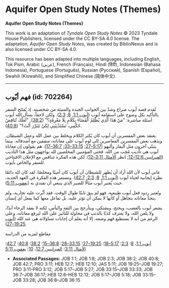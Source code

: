 # Aquifer Open Study Notes (Themes)

**Aquifer Open Study Notes (Themes)**

This work is an adaptation of *Tyndale Open Study Notes* © 2023 Tyndale House Publishers, licensed under the CC BY\-SA 4\.0 license. The adaptation, *Aquifer Open Study Notes*, was created by BiblioNexus and is also licensed under CC BY\-SA 4\.0\.

This resource has been adapted into multiple languages, including English, Tok Pisin, Arabic (عربي), French (Français), Hindi (हिंदी), Indonesian (Bahasa Indonesia), Portuguese (Português), Russian (Русский), Spanish (Español), Swahili (Kiswahili), and Simplified Chinese (简体中文).



--------------------------------

## فهم أيّوب (id: 702264)

تُقدم قصة أيوب صراع وشدّ بين الجوانب الجيدة والسيئة من شخصيته. إذ يٌفتَتَح السفر بالتأكيد بكل وضوح على استقامة أيوب ([أيوب 1:1](https://ref.ly/Job1:1), [8](https://ref.ly/Job1:8); [2:3](https://ref.ly/Job2:3)). ولكن لاحقاً، يسأل الله أيوب أسئلة مباشرة: "مَنْ هَذَا ٱلَّذِي يُظْلِمُ ٱلْقَضَاءَ بِكَلَامٍ بِلَا مَعْرِفَةٍ؟" ([38:2](https://ref.ly/Job38:2)). "لَعَلَّكَ تُنَاقِضُ حُكْمِي، تَسْتَذْنِبُنِي لِكَيْ تَتَبَرَّرَ أَنْتَ؟" ([40:8](https://ref.ly/Job40:8)).

يعتقد بعض المفسرين أن أيوب كان يُكثر الكلام ويخلط بين عمل الله وعمل الشيطان. ويذهب بعض المفسرين المعاصرين إلى لوم أيوب على معاناته، متفقين مع أصدقائه. بينما يتبنّى آخرون مثل أليفاز وأليهو ([5:17–27](https://ref.ly/Job5:17-Job5:27); [33:15–33](https://ref.ly/Job33:15-Job33:33); [36:7–17](https://ref.ly/Job36:7-Job36:17)). هم يقولون إن معاناة أيوب هي تأديب مُحِب من الله. فحتى المؤمنين المخلصين لله يواجهون مثل هذا التأديب ([العبرانيين 12:6–12](https://ref.ly/Heb12:6-Heb12:12); انظر [الأمثال 3:11–12](https://ref.ly/Prov3:11-Prov3:12)). لكن هذه الفكرة تتناقض مع الإعلان الافتتاحي للسفر والخاص بأيوب.

عانى أيوب لأن الله أراد أن يُظهر للشيطان أن أيوب كان أمينًا ومخلصًا. لقد كان لله دائمًا نظرة إيجابية لحياة أيوب ([أيوب 1:1](https://ref.ly/Job1:1), [8](https://ref.ly/Job1:8); [2:3](https://ref.ly/Job2:3); [42:7](https://ref.ly/Job42:7)). وتستمر هذه الفكرة في العهد الجديد، حيث يُعتبر أيوب مثالًا للصبر الذي ينبغي أن نقتدي به ([يعقوب 5:11](https://ref.ly/Jas5:11)).

وتُعتبر ردود فعل أيوب طبيعية، فهو لم يبقَ ثابتًا طوال الوقت، فقد أثّرت عليه تجاربه، ولم يتحدَّ معاناته بتجاهل أو كأنها لا يمكن أن تؤثر عليه، بل تفاعل معها كما يفعل أي إنسان.

يشعر أيوب بالغضب، ويحتج، ويشتكي، ويتأرجح بين الثقة واليأس، لكنه لا يفقد الرجاء أبدًا، ولا يلعن الله، ولا يعترف كذبًا بالذنب في محاولة للتأثير على الله ليرفع معاناته، وعلى الرغم من أنه لا يستطيع فهم وضعه، إلا أنه يعلم أن إجابات تساؤلاته هي عند الله ([أيوب 19:25–27](https://ref.ly/Job19:25-Job19:27)).

مقاطع لمزيد من الدراسة 

[أيوب 1:1](https://ref.ly/Job1:1)، [8](https://ref.ly/Job1:8)؛ [2:3](https://ref.ly/Job2:3)؛ [5:17–18](https://ref.ly/Job5:17-Job5:18)؛ [19:25–27](https://ref.ly/Job19:25-Job19:27)؛ [33:15–28](https://ref.ly/Job33:15-Job33:28)؛ [36:8–15](https://ref.ly/Job36:8-Job36:15)؛ [38:2](https://ref.ly/Job38:2)؛ [40:8](https://ref.ly/Job40:8)؛ [42:7](https://ref.ly/Job42:7)؛ [الأمثال 3:11](https://ref.ly/Prov3:11)؛ [العبرانيين 12:7](https://ref.ly/Heb12:7)، [10](https://ref.ly/Heb12:10)؛ [يعقوب 5:11](https://ref.ly/Jas5:11)

* **Associated Passages:** JOB 1:1; JOB 1:8; JOB 2:3; JOB 38:2; JOB 40:8; JOB 42:7; PRO 3:11; HEB 12:7; HEB 12:10; JAS 5:11; JOB 19:25–JOB 19:27; PRO 3:11–PRO 3:12; JOB 5:17–JOB 5:27; JOB 33:15–JOB 33:33; JOB 36:7–JOB 36:17; HEB 12:6–HEB 12:12; JOB 5:17–JOB 5:18; JOB 33:15–JOB 33:28; JOB 36:8–JOB 36:15

